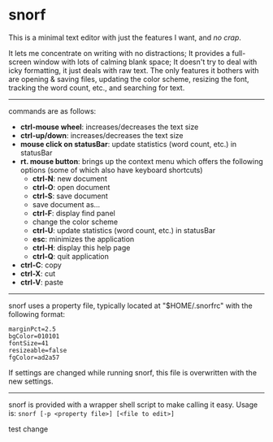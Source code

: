 snorf
=====

This is a minimal text editor with just the features I want, and *no crap*.

It lets me concentrate on writing with no distractions; It provides a full-screen window with lots of calming blank space; It doesn't try to deal with icky formatting, it just deals with raw text. The only features it bothers with are opening & saving files, updating the color scheme, resizing the font, tracking the word count, etc., and searching for text.

-----

commands are as follows:

- **ctrl-mouse wheel**: increases/decreases the text size
- **ctrl-up/down**: increases/decreases the text size
- **mouse click on statusBar**: update statistics (word count, etc.) in statusBar
- **rt. mouse button**: brings up the context menu which offers the following options (some of which also have keyboard shortcuts)
  - **ctrl-N**: new document
  - **ctrl-O**: open document
  - **ctrl-S**: save document
  - save document as...
  - **ctrl-F**: display find panel
  - change the color scheme
  - **ctrl-U**: update statistics (word count, etc.) in statusBar
  - **esc**: minimizes the application
  - **ctrl-H**: display this help page
  - **ctrl-Q**: quit application
- **ctrl-C**: copy
- **ctrl-X**: cut
- **ctrl-V**: paste

-----

snorf uses a property file, typically located at "$HOME/.snorfrc" with the following format:

    marginPct=2.5
    bgColor=010101
    fontSize=41
    resizeable=false
    fgColor=ad2a57

If settings are changed while running snorf, this file is overwritten with the new settings.

-----

snorf is provided with a wrapper shell script to make calling it easy.  Usage is: ```snorf [-p <property file>] [<file to edit>]```

test change
